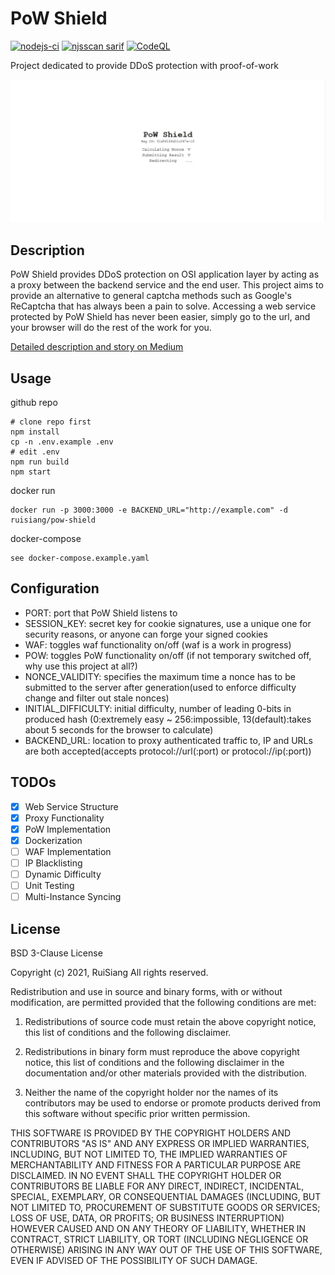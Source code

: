 # PoW Shield
[![nodejs-ci](https://github.com/RuiSiang/PoW-Shield/actions/workflows/nodejs-ci.yml/badge.svg)](https://github.com/RuiSiang/PoW-Shield/actions/workflows/nodejs-ci.yml)
[![njsscan sarif](https://github.com/RuiSiang/PoW-Shield/actions/workflows/njsscan-analysis.yml/badge.svg)](https://github.com/RuiSiang/PoW-Shield/actions/workflows/njsscan-analysis.yml)
[![CodeQL](https://github.com/RuiSiang/PoW-Shield/actions/workflows/codeql-analysis.yml/badge.svg)](https://github.com/RuiSiang/PoW-Shield/actions/workflows/codeql-analysis.yml)

Project dedicated to provide DDoS protection with proof-of-work

![screenshot](screenshot.jpg)
## Description
PoW Shield provides DDoS protection on OSI application layer by acting as a proxy between the backend service and the end user. This project aims to provide an alternative to general captcha methods such as Google's ReCaptcha that has always been a pain to solve. Accessing a web service protected by PoW Shield has never been easier, simply go to the url, and your browser will do the rest of the work for you.

[Detailed description and story on Medium](https://ruisiang.medium.com/pow-shield-application-layer-proof-of-work-ddos-filter-4fed32465509 "PoW Shield: Application Layer Proof of Work DDoS Filter") 

## Usage
github repo
```
# clone repo first
npm install
cp -n .env.example .env
# edit .env
npm run build
npm start
```
docker run
```
docker run -p 3000:3000 -e BACKEND_URL="http://example.com" -d ruisiang/pow-shield
```
docker-compose
```
see docker-compose.example.yaml
```

## Configuration
+ PORT: port that PoW Shield listens to
+ SESSION_KEY: secret key for cookie signatures, use a unique one for security reasons, or anyone can forge your signed cookies
+ WAF: toggles waf functionality on/off (waf is a work in progress)
+ POW: toggles PoW functionality on/off (if not temporary switched off, why use this project at all?)
+ NONCE_VALIDITY: specifies the maximum time a nonce has to be submitted to the server after generation(used to enforce difficulty change and filter out stale nonces)
+ INITIAL_DIFFICULTY: initial difficulty, number of leading 0-bits in produced hash (0:extremely easy ~ 256:impossible, 13(default):takes about 5 seconds for the browser to calculate)
+ BACKEND_URL: location to proxy authenticated traffic to, IP and URLs are both accepted(accepts protocol://url(:port) or protocol://ip(:port))

## TODOs
- [x] Web Service Structure
- [x] Proxy Functionality
- [x] PoW Implementation
- [x] Dockerization
- [ ] WAF Implementation
- [ ] IP Blacklisting
- [ ] Dynamic Difficulty
- [ ] Unit Testing
- [ ] Multi-Instance Syncing

## License
BSD 3-Clause License

Copyright (c) 2021, RuiSiang
All rights reserved.

Redistribution and use in source and binary forms, with or without
modification, are permitted provided that the following conditions are met:

1. Redistributions of source code must retain the above copyright notice, this
   list of conditions and the following disclaimer.

2. Redistributions in binary form must reproduce the above copyright notice,
   this list of conditions and the following disclaimer in the documentation
   and/or other materials provided with the distribution.

3. Neither the name of the copyright holder nor the names of its
   contributors may be used to endorse or promote products derived from
   this software without specific prior written permission.

THIS SOFTWARE IS PROVIDED BY THE COPYRIGHT HOLDERS AND CONTRIBUTORS "AS IS"
AND ANY EXPRESS OR IMPLIED WARRANTIES, INCLUDING, BUT NOT LIMITED TO, THE
IMPLIED WARRANTIES OF MERCHANTABILITY AND FITNESS FOR A PARTICULAR PURPOSE ARE
DISCLAIMED. IN NO EVENT SHALL THE COPYRIGHT HOLDER OR CONTRIBUTORS BE LIABLE
FOR ANY DIRECT, INDIRECT, INCIDENTAL, SPECIAL, EXEMPLARY, OR CONSEQUENTIAL
DAMAGES (INCLUDING, BUT NOT LIMITED TO, PROCUREMENT OF SUBSTITUTE GOODS OR
SERVICES; LOSS OF USE, DATA, OR PROFITS; OR BUSINESS INTERRUPTION) HOWEVER
CAUSED AND ON ANY THEORY OF LIABILITY, WHETHER IN CONTRACT, STRICT LIABILITY,
OR TORT (INCLUDING NEGLIGENCE OR OTHERWISE) ARISING IN ANY WAY OUT OF THE USE
OF THIS SOFTWARE, EVEN IF ADVISED OF THE POSSIBILITY OF SUCH DAMAGE.
